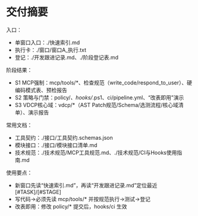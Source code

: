 # 交付摘要

入口：
- 单窗口入口：./快速索引.md
- 执行卡：./窗口/窗口A_执行.txt
- 登记：./开发跟进记录.md、./阶段登记表.md

阶段结果：
- S1 MCP强制：mcp/tools/*、检查规范（write_code/respond_to_user）、硬编码模式表、预检报告
- S2 策略与门禁：policy/*、hooks/*.ps1、ci/pipeline.yml、“改表即用”演示
- S3 VDCP核心域：vdcp/*（AST Patch规范/Schema/选测流程/核心域清单）、演示报告

常用文档：
- 工具契约：./接口/工具契约.schemas.json
- 模块接口：./接口/模块接口清单.md
- 技术规范：./技术规范/MCP工具规范.md、./技术规范/CI与Hooks使用指南.md

使用要点：
- 新窗口先读“快速索引.md”，再读“开发跟进记录.md”定位最近[#TASK]/[#STAGE]
- 写代码→必须先读 mcp/tools/* 并按规范执行→测试→登记
- 改表即用：修改 policy/* 提交后，hooks/ci 生效
